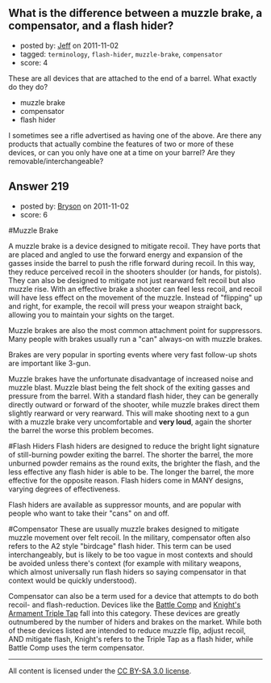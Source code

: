## What is the difference between a muzzle brake, a compensator, and a flash hider?

- posted by: [Jeff](https://stackexchange.com/users/-1/85-jeff) on 2011-11-02
- tagged: `terminology`, `flash-hider`, `muzzle-brake`, `compensator`
- score: 4

These are all devices that are attached to the end of a barrel.  What exactly do they do?

* muzzle brake
* compensator
* flash hider

I sometimes see a rifle advertised as having one of the above.  Are there any products that actually combine the features of two or more of these devices, or can you only have one at a time on your barrel?  Are they removable/interchangeable?


## Answer 219

- posted by: [Bryson](https://stackexchange.com/users/-1/32-bryson) on 2011-11-02
- score: 6

#Muzzle Brake

A muzzle brake is a device designed to mitigate recoil. They have ports that are placed and angled to use the forward energy and expansion of the gasses inside the barrel to push the rifle forward during recoil. In this way, they reduce perceived recoil in the shooters shoulder (or hands, for pistols). They can also be designed to mitigate not just rearward felt recoil but also muzzle rise. With an effective brake a shooter can feel less recoil, and recoil will have less effect on the movement of the muzzle. Instead of "flipping" up and right, for example, the recoil will press your weapon straight back, allowing you to maintain your sights on the target.

Muzzle brakes are also the most common attachment point for suppressors. Many people with brakes usually run a "can" always-on with muzzle brakes.

Brakes are very popular in sporting events where very fast follow-up shots are important like 3-gun.

Muzzle brakes have the unfortunate disadvantage of increased noise and muzzle blast. Muzzle blast being the felt shock of the exiting gasses and pressure from the barrel. With a standard flash hider, they can be generally directly outward or forward of the shooter, while muzzle brakes direct them slightly rearward or very rearward. This will make shooting next to a gun with a muzzle brake very uncomfortable and <strong>very loud</strong>, again the shorter the barrel the worse this problem becomes.

#Flash Hiders
Flash hiders are designed to reduce the bright light signature of still-burning powder exiting the barrel. The shorter the barrel, the more unburned powder remains as the round exits, the brighter the flash, and the less effective any flash hider is able to be. The longer the barrel, the more effective for the opposite reason. Flash hiders come in MANY designs, varying degrees of effectiveness. 

Flash hiders are available as suppressor mounts, and are popular with people who want to take their "cans" on and off.

#Compensator
These are usually muzzle brakes designed to mitigate muzzle movement over felt recoil. In the military, compensator often also refers to the A2 style "birdcage" flash hider. This term can be used interchangeably, but is likely to be too vague in most contexts and should be avoided unless there's context (for example with military weapons, which almost universally run flash hiders so saying compensator in that context would be quickly understood).

Compensator can also be a term used for a device that attempts to do both recoil- and flash-reduction. Devices like the <a href="http://battlecomp.com">Battle Comp</a> and <a href="http://www.knightarmco.com/mod_weapons_4.htm">Knight's Armament Triple Tap</a> fall into this category. These devices are greatly outnumbered by the number of hiders and brakes on the market. While both of these devices listed are intended to reduce muzzle flip, adjust recoil, AND mitigate flash, Knight's refers to the Triple Tap as a flash hider, while Battle Comp uses the term compensator.



---

All content is licensed under the [CC BY-SA 3.0 license](https://creativecommons.org/licenses/by-sa/3.0/).
